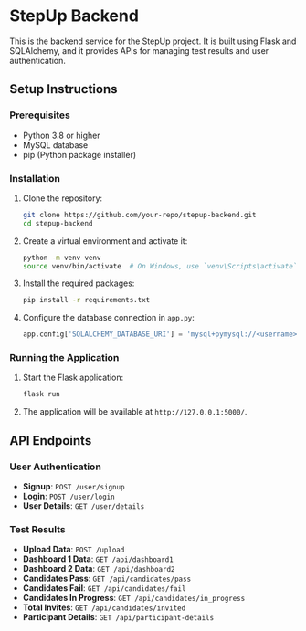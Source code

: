 # StepUp Backend

This is the backend service for the StepUp project. It is built using Flask and SQLAlchemy, and it provides APIs for managing test results and user authentication.

## Setup Instructions

### Prerequisites

- Python 3.8 or higher
- MySQL database
- pip (Python package installer)

### Installation

1. Clone the repository:
    ```sh
    git clone https://github.com/your-repo/stepup-backend.git
    cd stepup-backend
    ```

2. Create a virtual environment and activate it:
    ```sh
    python -m venv venv
    source venv/bin/activate  # On Windows, use `venv\Scripts\activate`
    ```

3. Install the required packages:
    ```sh
    pip install -r requirements.txt
    ```

4. Configure the database connection in `app.py`:
    ```python
    app.config['SQLALCHEMY_DATABASE_URI'] = 'mysql+pymysql://<username>:<password>@<host>/<database>'
    ```


### Running the Application

1. Start the Flask application:
    ```sh
    flask run
    ```

2. The application will be available at `http://127.0.0.1:5000/`.

## API Endpoints

### User Authentication

- **Signup**: `POST /user/signup`
- **Login**: `POST /user/login`
- **User Details**: `GET /user/details`

### Test Results

- **Upload Data**: `POST /upload`
- **Dashboard 1 Data**: `GET /api/dashboard1`
- **Dashboard 2 Data**: `GET /api/dashboard2`
- **Candidates Pass**: `GET /api/candidates/pass`
- **Candidates Fail**: `GET /api/candidates/fail`
- **Candidates In Progress**: `GET /api/candidates/in_progress`
- **Total Invites**: `GET /api/candidates/invited`
- **Participant Details**: `GET /api/participant-details`
